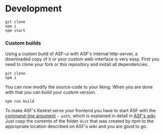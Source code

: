 # Development

```
git clone
npm i
npm start
```

### Custom builds

Using a custom build of ASF-ui with ASF's internal http-server, a downloaded copy of it or your custom web-interface is very easy. First you need to clone your fork or this repository and install all dependencies.

```
git clone
npm i
```

You can now modify the source-code to your liking. When you are done with that you can build your custom version. 

```
npm run build
```

To make ASF's Kestrel serve your frontend you have to start ASF with the [command-line argument](https://github.com/JustArchiNET/ArchiSteamFarm/wiki/Command-line-arguments) `--path`, which is explained in detail in [ASF's wiki](https://github.com/JustArchiNET/ArchiSteamFarm/wiki). Just copy the contents of the folder `dist` that was created by npm to the appropriate location described on ASF's wiki and you are good to go.
